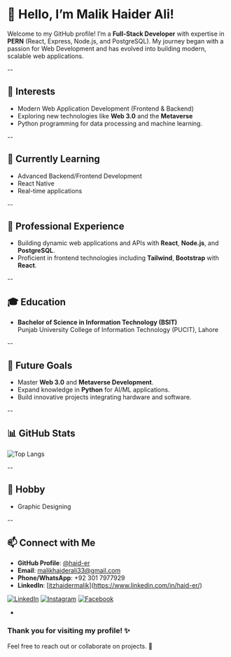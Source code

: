 # 👋 Hello, I’m Malik Haider Ali!

Welcome to my GitHub profile! I’m a **Full-Stack Developer** with expertise in **PERN** (React, Express, Node.js, and PostgreSQL). My journey began with a passion for Web Development and has evolved into building modern, scalable web applications.

--

## 👀 Interests

- Modern Web Application Development (Frontend & Backend)
- Exploring new technologies like **Web 3.0** and the **Metaverse**
- Python programming for data processing and machine learning.

--

## 🌱 Currently Learning

- Advanced Backend/Frontend Development
- React Native
- Real-time applications

--

## 💼 Professional Experience

- Building dynamic web applications and APIs with **React**, **Node.js**, and **PostgreSQL**.
- Proficient in frontend technologies including **Tailwind**, **Bootstrap** with **React**.

--

## 🎓 Education

- **Bachelor of Science in Information Technology (BSIT)**  
  Punjab University College of Information Technology (PUCIT), Lahore

--

## 🚀 Future Goals

- Master **Web 3.0** and **Metaverse Development**.
- Expand knowledge in **Python** for AI/ML applications.
- Build innovative projects integrating hardware and software.

--

## 📊 GitHub Stats

![Top Langs](https://github-readme-stats.vercel.app/api/top-langs?username=haid-er&show_icons=true&locale=en&layout=compact)

--

## 🏓 Hobby
 - Graphic Designing

--

## 📫 Connect with Me

- **GitHub Profile**: [@haid-er](https://github.com/haid-er)
- **Email**: malikhaiderali33@gmail.com
- **Phone/WhatsApp**: +92 301 7977929
- **LinkedIn**: [[itzhaidermalik](https://www.linkedin.com/in/itzhaidermalik)](https://www.linkedin.com/in/haid-er/)

<a href="https://www.linkedin.com/in/haid-er" target="_blank"><img src="https://img.shields.io/badge/LinkedIn-%230077B5.svg?&style=flat-square&logo=linkedin&logoColor=white" alt="LinkedIn"></a>
<a href="https://https://www.instagram.com/haiderfb1/" target="_blank"><img src="https://img.shields.io/badge/Instagram-%23E4405F.svg?&style=flat-square&logo=instagram&logoColor=white" alt="Instagram"></a>
<a href="https://www.facebook.com/haiderfb1/" target="_blank"><img src="https://img.shields.io/badge/Facebook-%231877F2.svg?&style=flat-square&logo=facebook&logoColor=white" alt="Facebook"></a>

-

### Thank you for visiting my profile! ✨  
Feel free to reach out or collaborate on projects. 🚀
